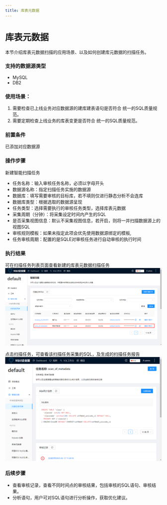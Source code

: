 ```yaml
---
title: 库表元数据
---
```


# 库表元数据
本节介绍库表元数据扫描的应用场景、以及如何创建库元数据的扫描任务。

### 支持的数据源类型
* MySQL
* DB2

### 使用场景：

1. 需要检查已上线业务对应数据源的建库建表语句是否符合 统一的SQL质量规范。
2. 需要定期检查上线业务的库表变更是否符合 统一的SQL质量规范。

### 前置条件
已添加对应数据源

### 操作步骤
新建智能扫描任务

* 任务名称：输入审核任务名称，必须以字母开头
* 数据源名称：指定扫描任务实施的数据源
* 数据库：填写需要审核的目标库，若不填则仅进行静态分析不会连库
* 数据库类型：根据选取的数据源呈现
* 任务类型：选择需要执行的审核任务类型，选择库表元数据
* 采集周期（分钟）：将采集设定时间内产生的SQL
* 是否采集视图信息：默认不采集视图信息，若开启，则将一并扫描数据源上的视图SQL
* 审核规则模板：如果未指定此项会优先使用数据源绑定的模板,
* 任务审核周期：配置的是SQLE对审核任务进行自动审核的执行时间

### 执行结果
可在扫描任务列表页面查看新建的库表元数据扫描任务
![list](img/metadata-list.png)

点击扫描任务，可查看该扫描任务采集的SQL，及生成的扫描任务报告
![result](img/metadata-result.png)

### 后续步骤
* 查看审核记录，查看不同时间点的审核结果，包括审核的SQL语句、审核结果。
* 分析语句，用户可对SQL语句进行分析操作，获取优化建议。
